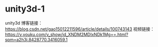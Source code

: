 # unity3d-1
unity3d
博客链接：https://blog.csdn.net/gao15012211596/article/details/100743143
视频链接：https://v.youku.com/v_show/id_XNDM2MDIxNDk1Mg==.html?spm=a2h3j.8428770.3416059.1

